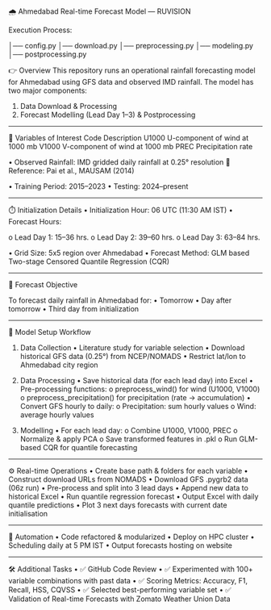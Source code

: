 🌧 Ahmedabad Real-time Forecast Model — RUVISION

Execution Process:

│── config.py │── download.py │── preprocessing.py │── modeling.py │── postprocessing.py

👉 Overview
This repository runs an operational rainfall forecasting model for Ahmedabad using GFS data and observed IMD rainfall. The model has two major components:
1.	Data Download & Processing
2.	Forecast Modelling (Lead Day 1–3) & Postprocessing
________________________________________
📌 Variables of Interest
Code	    Description
U1000	    U-component of wind at 1000 mb
V1000	    V-component of wind at 1000 mb
PREC	    Precipitation rate 

•	Observed Rainfall: IMD gridded daily rainfall at 0.25° resolution
📖 Reference: Pai et al., MAUSAM (2014)

•	Training Period: 2015–2023
•	Testing: 2024–present
________________________________________
⏱️ Initialization Details
•	Initialization Hour: 06 UTC (11:30 AM IST)
•	Forecast Hours:

o	Lead Day 1: 15–36 hrs.
o	Lead Day 2: 39–60 hrs.
o	Lead Day 3: 63–84 hrs.

•	Grid Size: 5x5 region over Ahmedabad
•	Forecast Method: GLM based Two-stage Censored Quantile Regression (CQR)
________________________________________
🎯 Forecast Objective

To forecast daily rainfall in Ahmedabad for:
•	Tomorrow
•	Day after tomorrow
•	Third day from initialization
________________________________________
🧠 Model Setup Workflow

1. Data Collection
•	Literature study for variable selection
•	Download historical GFS data (0.25°) from NCEP/NOMADS
•	Restrict lat/lon to Ahmedabad city region

2. Data Processing
•	Save historical data (for each lead day) into Excel
•	Pre-processing functions:
o	preprocess_wind() for wind (U1000, V1000)
o	preprocess_precipitation() for precipitation (rate → accumulation)
•	Convert GFS hourly to daily:
o	Precipitation: sum hourly values
o	Wind: average hourly values

3. Modelling
•	For each lead day:
o	Combine U1000, V1000, PREC
o	Normalize & apply PCA
o	Save transformed features in .pkl
o	Run GLM-based CQR for quantile forecasting
________________________________________
⚙️ Real-time Operations
•	Create base path & folders for each variable
•	Construct download URLs from NOMADS
•	Download GFS .pygrb2 data (06z run)
•	Pre-process and split into 3 lead days
•	Append new data to historical Excel
•	Run quantile regression forecast
•	Output Excel with daily quantile predictions
•	Plot 3 next days forecasts with current date initialisation
________________________________________
🚀 Automation
•	Code refactored & modularized
•	Deploy on HPC cluster
•	Scheduling daily at 5 PM IST
•	Output forecasts hosting on website 
________________________________________
🛠️ Additional Tasks
•	✅ GitHub Code Review
•	✅ Experimented with 100+ variable combinations with past data
•	✅ Scoring Metrics: Accuracy, F1, Recall, HSS, CQVSS
•	✅ Selected best-performing variable set
•	✅ Validation of Real-time Forecasts with Zomato Weather Union Data

